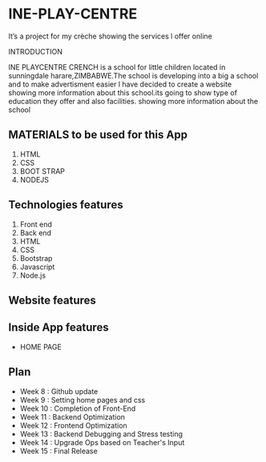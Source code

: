 # INE-PLAY-CENTRE
It’s a project for my crèche  showing the services l offer online 

INTRODUCTION

INE PLAYCENTRE CRENCH is a school for little children located in sunningdale harare,ZIMBABWE.The school is developing into a big a school
and to make advertisment easier l have decided to create a website showing more information about this school.its going to show type of 
education they offer and also facilities.
showing more information about the school

##  MATERIALS to be used for this App
1. HTML
2. CSS
3. BOOT STRAP
4. NODEJS

## Technologies features
1. Front end
2. Back end
3. HTML
4. CSS
5. Bootstrap
6. Javascript
7. Node.js


## Website features  


## Inside App features
* HOME PAGE


## Plan 
* Week 8 : Github update 
* Week 9 : Setting home pages and css
* Week 10 : Completion of Front-End
* Week 11 : Backend Optimization
* Week 12 : Frontend Optimization
* Week 13 : Backend Debugging and Stress testing
* Week 14 : Upgrade Ops based on Teacher's Input
* Week 15 : Final Release

